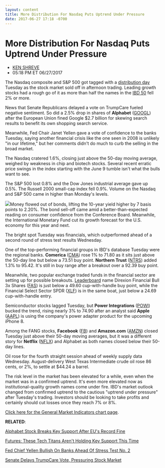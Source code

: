 ```yaml
---
layout: content
title: More Distribution For Nasdaq Puts Uptrend Under Pressure
date: 2017-06-27 17:18 -0700
---
```



More Distribution For Nasdaq Puts Uptrend Under Pressure
=========================================================




* [KEN SHREVE](https://www.investors.com/author/shrevek/ "Posts by KEN SHREVE")
* 05:18 PM ET 06/27/2017




The Nasdaq composite and S&P 500 got tagged with a [distribution day](http://education.investors.com/lesson.aspx?id=735759&sourceid=735764) Tuesday as the stock market sold off in afternoon trading. Leading growth stocks had a rough go of it as more than half the names in the [IBD 50](https://www.investors.com/stock-lists/ibd-50/ibd-50-performance/) fell 2% or more.




News that Senate Republicans delayed a vote on TrumpCare fueled negative sentiment. So did a 2.5% drop in shares of **Alphabet** ([GOOGL](https://research.investors.com/quote.aspx?symbol=GOOGL)) after the European Union fined Google $2.7 billion for skewing search results to benefit its own shopping search service.


Meanwhile, Fed Chair Janet Yellen gave a vote of confidence to the banks Tuesday, saying another financial crisis like the one seen in 2008 is unlikely "in our lifetime," but her comments didn't do much to curb the selling in the broad market.


The Nasdaq cratered 1.6%, closing just above the 50-day moving average, weighed by weakness in chip and biotech stocks. Several recent erratic price swings in the index starting with the June 9 tumble isn't what the bulls want to see.


The S&P 500 lost 0.8% and the Dow Jones industrial average gave up 0.5%. The Russell 2000 small-cap index fell 0.9%. Volume on the Nasdaq and S&P 500 came in higher than Monday's levels.


![](https://www.investors.com/wp-content/uploads/2017/06/MP062717.png)Money flowed out of bonds, lifting the 10-year yield higher by 7 basis points to 2.20%. The bond sell-off came amid a better-than-expected reading on consumer confidence from the Conference Board. Meanwhile, the International Monetary Fund cut its growth forecast for the U.S. economy for this year and next.


The bright spot Tuesday was financials, which outperformed ahead of a second round of stress test results Wednesday.


One of the top-performing financial groups in IBD's database Tuesday were the regional banks. **Comerica** ([CMA](https://research.investors.com/quote.aspx?symbol=CMA)) rose 1% to 71.80 as it sits just above the 50-day line but below a 73.51 buy point. **Northern Trust** ([NTRS](https://research.investors.com/quote.aspx?symbol=NTRS)) added 1.3% to 95.42. It's still in buy range after a breakout over a 92.39 buy point.


Meanwhile, two popular exchange traded funds in the financial sector are setting up for possible breakouts. [Leaderboard](https://www.investors.com/leaderboard) name Direxion Financial Bull 3x Shares ([FAS](https://research.investors.com/quote.aspx?symbol=FAS)) is just below a 49.60 cup-with-handle buy point, while the Financial Select Sector SPDR ([XLF](https://research.investors.com/quote.aspx?symbol=XLF)) is in the same boat, just below a 24.69 cup-with-handle entry.


Semiconductor stocks lagged Tuesday, but **Power Integrations** ([POWI](https://research.investors.com/quote.aspx?symbol=POWI)) bucked the trend, rising nearly 3% to 74.90 after an analyst said **Apple** ([AAPL](https://research.investors.com/quote.aspx?symbol=AAPL)) is using the company's power adapter product for the upcoming iPhone 8.


Among the FANG stocks, **Facebook** ([FB](https://research.investors.com/quote.aspx?symbol=FB)) and **Amazon.com** ([AMZN](https://research.investors.com/quote.aspx?symbol=AMZN)) closed Tuesday just above their 50-day moving averages, but it was a different story for **Netflix** ([NFLX](https://research.investors.com/quote.aspx?symbol=NFLX)) and Alphabet as both names closed below their 50-day lines.


Oil rose for the fourth straight session ahead of weekly supply data Wednesday. August-delivery West Texas Intermediate crude oil rose 86 cents, or 2%, to settle at $44.24 a barrel.


The risk level in the market has been elevated for a while, even when the market was in a confirmed uptrend. It's even more elevated now as institutional-quality growth names come under fire. IBD's market outlook changed from confirmed uptrend to the cautious "uptrend under pressure" after Tuesday's trading. Investors should be looking to take profits and certainly should cut losses once they reach 7% or 8%.


[Click here for the General Market Indicators chart page](https://www.investors.com/wp-content/uploads/2017/06/IBD2706153041GMI.pdf).


**RELATED**:


[Alphabet Stock Breaks Key Support After EU's Record Fine](https://www.investors.com/news/technology/alphabets-google-fined-2-7-billion-by-eu-over-search-results/)


[Futures: These Tech Titans Aren't Holding Key Support This Time](https://www.investors.com/market-trend/stock-market-today/futures-stocks-try-to-regroup-after-alphabet-microsoft-join-apple-below-support/)


[Fed Chief Yellen Bullish On Banks Ahead Of Stress Test No. 2](https://www.investors.com/news/this-dow-stock-is-nearing-a-buy-point-ahead-of-bank-stress-test-no-2/)


[Senate Delays TrumpCare Vote, Pressuring Stock Market](https://www.investors.com/news/senate-delays-trumpcare-vote-pressuring-stock-market/)




